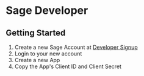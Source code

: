 # Sage Developer

## Getting Started
1. Create a new Sage Account at [Developer Signup](https://developer.sage.com/accounting/guides/getting-started/developer_signup/)
2. Login to your new account
3. Create a new App
4. Copy the App's Client ID and Client Secret
